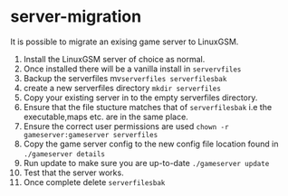 # server-migration

It is possible to migrate an exising game server to LinuxGSM.

1. Install the LinuxGSM server of choice as normal.
2. Once installed there will be a vanilla install in `servervfiles`
3. Backup the serverfiles mv`serverfiles serverfilesbak`
4. create a new serverfiles directory `mkdir serverfiles`
5. Copy your existing server in to the empty serverfiles directory.
6. Ensure that the file stucture matches that of `serverfilesbak` i.e the executable,maps etc. are in the same place.
7. Ensure the correct user permissions are used `chown -r gameserver:gameserver serverfiles`
8. Copy the game server config to the new config file location found in `./gameserver details`
9. Run update to make sure you are up-to-date `./gameserver update`
10. Test that the server works.
11. Once complete delete `serverfilesbak`
